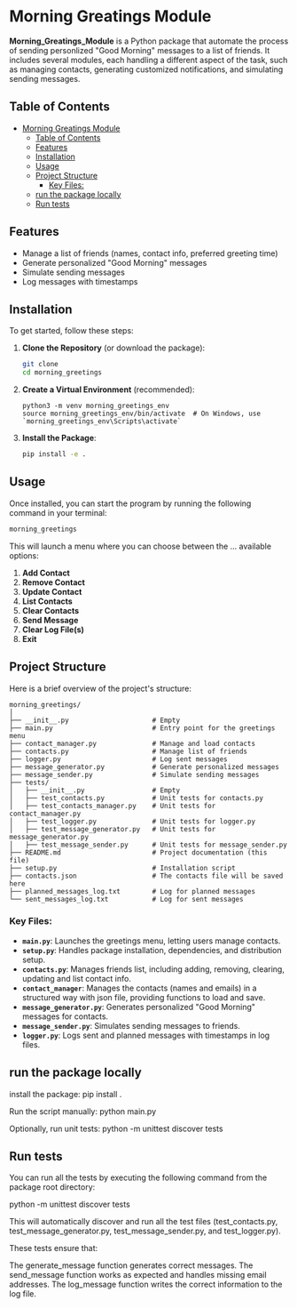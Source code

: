 # Morning Greatings Module
**Morning_Greatings_Module** is a Python package that automate the process of sending personlized "Good Morning" messages to a list of friends. It includes several modules, each handling a different aspect of the task, such as managing contacts, generating customized notifications, and simulating sending messages.

## Table of Contents
- [Morning Greatings Module](#morning-greatings-module)
  - [Table of Contents](#table-of-contents)
  - [Features](#features)
  - [Installation](#installation)
  - [Usage](#usage)
  - [Project Structure](#project-structure)
    - [Key Files:](#key-files)
  - [run the package locally](#run-the-package-locally)
  - [Run tests](#run-tests)

## Features
- Manage a list of friends (names, contact info, preferred greeting time)
- Generate personalized "Good Morning" messages
- Simulate sending messages
- Log messages with timestamps

## Installation
To get started, follow these steps:
1. **Clone the Repository** (or download the package):
   ```bash
   git clone 
   cd morning_greetings
   ```
2. **Create a Virtual Environment** (recommended):
   ```
   python3 -m venv morning_greetings_env
   source morning_greetings_env/bin/activate  # On Windows, use `morning_greetings_env\Scripts\activate`
   ```
3. **Install the Package**:
   ```bash
   pip install -e .
   ```
## Usage
Once installed, you can start the program by running the following command in your terminal:

```bash
morning_greetings
```
This will launch a menu where you can choose between the ... available options:
1. **Add Contact**
2. **Remove Contact**
3. **Update Contact**
4. **List Contacts**
5. **Clear Contacts**
6. **Send Message**
7. **Clear Log File(s)**
8. **Exit**

## Project Structure
Here is a brief overview of the project's structure:
```
morning_greetings/
│
├── __init__.py                     # Empty
├── main.py                         # Entry point for the greetings menu
├── contact_manager.py              # Manage and load contacts
├── contacts.py                     # Manage list of friends
├── logger.py                       # Log sent messages
├── message_generator.py            # Generate personalized messages
├── message_sender.py               # Simulate sending messages
├── tests/
│   ├── __init__.py                 # Empty
│   ├── test_contacts.py            # Unit tests for contacts.py
│   ├── test_contacts_manager.py    # Unit tests for contact_manager.py
│   ├── test_logger.py              # Unit tests for logger.py
│   ├── test_message_generator.py   # Unit tests for message_generator.py
│   ├── test_message_sender.py      # Unit tests for message_sender.py
├── README.md                       # Project documentation (this file)
├── setup.py                        # Installation script
├── contacts.json                   # The contacts file will be saved here
├── planned_messages_log.txt        # Log for planned messages
└── sent_messages_log.txt           # Log for sent messages
```
### Key Files:
- **`main.py`**: Launches the greetings menu, letting users manage contacts.
- **`setup.py`**: Handles package installation, dependencies, and distribution setup.
- **`contacts.py`**: Manages friends list, including adding, removing, clearing, updating and list contact info.
- **`contact_manager`**: Manages the contacts (names and emails) in a structured way with json file, providing functions to load and save.
- **`message_generator.py`**: Generates personalized "Good Morning" messages for contacts.
- **`message_sender.py`**: Simulates sending messages to friends.
- **`logger.py`**: Logs sent and planned messages with timestamps in log files.

## run the package locally

install the package:
pip install .

Run the script manually:
python main.py

Optionally, run unit tests:
python -m unittest discover tests


## Run tests

You can run all the tests by executing the following command from the package root directory:

python -m unittest discover tests


This will automatically discover and run all the test files (test_contacts.py, test_message_generator.py, test_message_sender.py, and test_logger.py).

These tests ensure that:

The generate_message function generates correct messages.
The send_message function works as expected and handles missing email addresses.
The log_message function writes the correct information to the log file.

